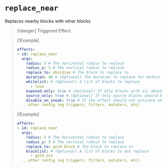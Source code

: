 # `replace_near`

Replaces nearby blocks with other blocks

> [!danger] Triggered Effect

> [!Example]
> ```yaml
> effects:
> - id: replace_near
>   args:
>     radius: 5 # The horizontal radius to replace
>     radius_y: 5 # The vertical radius to replace
>     replace_to: obsidian # The block to replace to
>     duration: 40 # (Optional) The duration to replace for before returning back to the original state
>     whitelist: # (Optional) A list of blocks to replace
>       - lava
>     exposed_only: true # (Optional) If only blocks with air above them should be replaced
>     source_only: true # (Optional) If only source blocks should be replaced (for liquids)
>     disable_on_sneak: true # If the effect should not activate while sneaking
>   ...other config (eg triggers, filters, mutators, etc)
> ```

> [!Example]
> ```yaml
> effects:
> - id: replace_near
>   args:
>     radius: 5 # The horizontal radius to replace
>     radius_y: 5 # The vertical radius to replace
>     replace_to: gold_block # The block to replace to
>     blacklist: # (Optional) A list of blocks to not replace
>       - gold_ore
>   ...other config (eg triggers, filters, mutators, etc)
> ```
